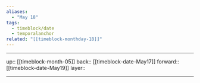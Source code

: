 ```yaml
---
aliases:
  - "May 18"
tags:
  - timeblock/date
  - temporalanchor
related: "[[timeblock-monthday-18]]"
---
```




***

up:: [[timeblock-month-05]]
back:: [[timeblock-date-May17]]
forward:: [[timeblock-date-May19]]
layer:: 

***

